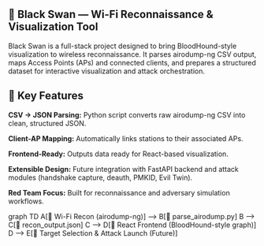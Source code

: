 ## 🦢 Black Swan — Wi-Fi Reconnaissance & Visualization Tool

Black Swan is a full-stack project designed to bring BloodHound-style visualization to wireless reconnaissance.
It parses airodump-ng CSV output, maps Access Points (APs) and connected clients, and prepares a structured dataset for interactive visualization and attack orchestration.

## 🔑 Key Features

**CSV → JSON Parsing:** Python script converts raw airodump-ng CSV into clean, structured JSON.

**Client-AP Mapping:** Automatically links stations to their associated APs.

**Frontend-Ready:** Outputs data ready for React-based visualization.

**Extensible Design:** Future integration with FastAPI backend and attack modules (handshake capture, deauth, PMKID, Evil Twin).

**Red Team Focus:** Built for reconnaissance and adversary simulation workflows.

graph TD
    A[📡 Wi-Fi Recon (airodump-ng)] --> B[🐍 parse_airodump.py]
    B --> C[📝 recon_output.json]
    C --> D[🎨 React Frontend (BloodHound-style graph)]
    D --> E[🎯 Target Selection & Attack Launch (Future)]
